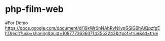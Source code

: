 # php-film-web
#For Demo
https://docs.google.com/document/d/19xWr6nNAhRvNllypGSiG6hAiQpzfgEhO/edit?usp=sharing&ouid=109777363607143552243&rtpof=true&sd=true
